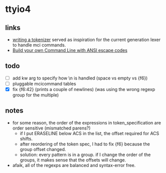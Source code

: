 # ttyio4

## links

- [writing a tokenizer](https://docs.python.org/3/library/re.html#writing-a-tokenizer) served as inspiration for the current generation lexer to handle mci commands.
- [Build your own Command Line with ANSI escape codes](https://www.lihaoyi.com/post/BuildyourownCommandLinewithANSIescapecodes.html)

## todo

- [ ] add kw arg to specify how \n is handled (space vs empty vs {f6})
- [ ] pluggable mcicommand tables
- [x] fix {f6:42} (prints a couple of newlines) (was using the wrong regexp group for the multiple)

## notes

- for some reason, the order of the expressions in token_specification are order sensitive (mismatched parens?)
  * if I put ERASELINE below ACS in the list, the offset required for ACS shifts.
  * after reordering of the token spec, I had to fix {f6} because the group offset changed.
  * solution: every pattern is in a group. if I change the order of the groups, it makes sense that the offsets will change.
- afaik, all of the regexps are balanced and syntax-error free.
